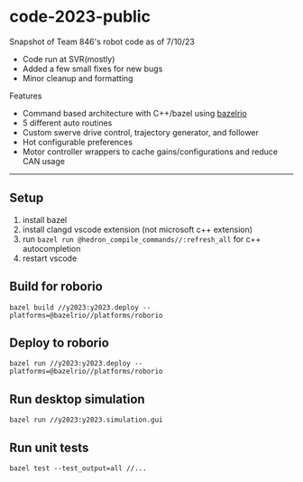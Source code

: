 # code-2023-public

Snapshot of Team 846's robot code as of 7/10/23
 - Code run at SVR(mostly)
 - Added a few small fixes for new bugs
 - Minor cleanup and formatting

Features
 - Command based architecture with C++/bazel using [bazelrio](https://github.com/bazelRio/bazelRio/)
 - 5 different auto routines
 - Custom swerve drive control, trajectory generator, and follower
 - Hot configurable preferences
 - Motor controller wrappers to cache gains/configurations and reduce CAN usage
 
---

## Setup
1. install bazel
2. install clangd vscode extension (not microsoft c++ extension)
3. run `bazel run @hedron_compile_commands//:refresh_all` for c++ autocompletion
4. restart vscode

## Build for roborio
`bazel build //y2023:y2023.deploy --platforms=@bazelrio//platforms/roborio`

## Deploy to roborio
`bazel run //y2023:y2023.deploy --platforms=@bazelrio//platforms/roborio`

## Run desktop simulation
`bazel run //y2023:y2023.simulation.gui`

## Run unit tests
`bazel test --test_output=all //...`


